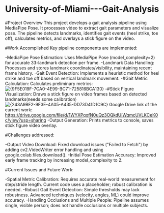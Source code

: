 # University-of-Miami---Gait-Analysis

#Project Overview
This project develops a gait analysis pipeline using MediaPipe Pose. It processes video to extract gait parameters and visualize pose. The pipeline detects landmarks, identifies gait events (heel strike, toe off), calculates metrics, and overlays a stick figure on the video.

#Work Accomplished
Key pipeline components are implemented:
  
  -MediaPipe Pose Estimation: Uses MediaPipe Pose (model_complexity=2) for accurate 33-landmark detection per frame.
  -Landmark Data Handling: Processes and stores landmark coordinates/visibility, maintaining recent frame history.
  -Gait Event Detection: Implements a heuristic method for heel strike and toe off based on vertical landmark movement.
  -#Gait Metric Calculation: Calculates preliminary metrics: 
    ![{9F5E019F-7CA0-4E99-BC71-725816BCA130}](https://github.com/user-attachments/assets/63afd08e-cb67-4394-9835-b6129283bcc4)
  -#Stick Figure Visualization: Draws a stick figure on video frames based on detected landmarks(needs some calibration)
    ![{243A9BF2-9F3E-4A05-A435-DD73D41D1C9C}](https://github.com/user-attachments/assets/fab0640a-d6b9-422b-9519-ddb9692e2aed)
    Google Drive link of the current work: https://drive.google.com/file/d/1WYXPqofN0uQz3OQkdUiWqmcUVLKCeK0c/view?usp=sharing
  -Output Generation: Prints metrics to console, saves stick figure video overlay.

#Challenges addressed:

  -Output Video Download: Fixed download issues ("Failed to Fetch") by adding cv2.VideoWriter error handling and using google.colab.files.download().
  -Initial Pose Estimation Accuracy: Improved early frame tracking by increasing model_complexity to 2.

#Current Issues and Future Work:

  -Spatial Metric Calibration: Requires accurate real-world measurement for step/stride length. Current code uses a placeholder; robust calibration is needed.
  -Robust Gait Event Detection: Simple thresholds may lack robustness. Advanced techniques (velocity, angles, ML) could improve accuracy.
  -Handling Occlusions and Multiple People: Pipeline assumes single, visible person; does not handle occlusions or multiple subjects.
  
